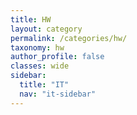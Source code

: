 ```yaml
---
title: HW
layout: category
permalink: /categories/hw/
taxonomy: hw
author_profile: false
classes: wide
sidebar:
  title: "IT"
  nav: "it-sidebar"
---
```

